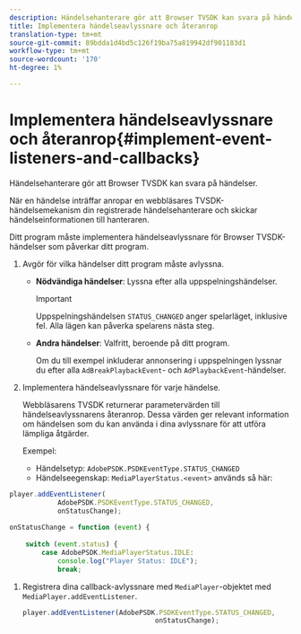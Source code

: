 ```yaml
---
description: Händelsehanterare gör att Browser TVSDK kan svara på händelser.
title: Implementera händelseavlyssnare och återanrop
translation-type: tm+mt
source-git-commit: 89bdda1d4bd5c126f19ba75a819942df901183d1
workflow-type: tm+mt
source-wordcount: '170'
ht-degree: 1%

---
```



# Implementera händelseavlyssnare och återanrop{#implement-event-listeners-and-callbacks}

Händelsehanterare gör att Browser TVSDK kan svara på händelser.

När en händelse inträffar anropar en webbläsares TVSDK-händelsemekanism din registrerade händelsehanterare och skickar händelseinformationen till hanteraren.

Ditt program måste implementera händelseavlyssnare för Browser TVSDK-händelser som påverkar ditt program.

1. Avgör för vilka händelser ditt program måste avlyssna.

   * **Nödvändiga händelser**: Lyssna efter alla uppspelningshändelser.

      >[!IMPORTANT]
      >
      >Uppspelningshändelsen `STATUS_CHANGED` anger spelarläget, inklusive fel. Alla lägen kan påverka spelarens nästa steg.

   * **Andra händelser**: Valfritt, beroende på ditt program.

      Om du till exempel inkluderar annonsering i uppspelningen lyssnar du efter alla `AdBreakPlaybackEvent`- och `AdPlaybackEvent`-händelser.

1. Implementera händelseavlyssnare för varje händelse.

   Webbläsarens TVSDK returnerar parametervärden till händelseavlyssnarens återanrop. Dessa värden ger relevant information om händelsen som du kan använda i dina avlyssnare för att utföra lämpliga åtgärder.

   Exempel:

   * Händelsetyp: `AdobePSDK.PSDKEventType.STATUS_CHANGED`
   * Händelseegenskap: `MediaPlayerStatus.<event>` används så här:

```js
player.addEventListener( 
            AdobePSDK.PSDKEventType.STATUS_CHANGED,  
            onStatusChange); 
 
onStatusChange = function (event) { 
 
    switch (event.status) { 
        case AdobePSDK.MediaPlayerStatus.IDLE: 
            console.log("Player Status: IDLE"); 
            break;
```

1. Registrera dina callback-avlyssnare med `MediaPlayer`-objektet med `MediaPlayer.addEventListener`.

   ```js
   player.addEventListener(AdobePSDK.PSDKEventType.STATUS_CHANGED,  
                                    onStatusChange);
   ```

